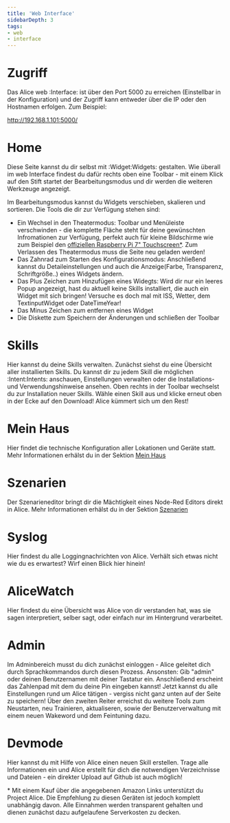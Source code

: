 ```yaml
---
title: 'Web Interface'
sidebarDepth: 3
tags:
- web
- interface
---
```


# Zugriff

Das Alice web :Interface: ist über den Port 5000 zu erreichen (Einstellbar in der Konfiguration) und der Zugriff kann entweder über die IP oder den Hostnamen erfolgen. Zum Beispiel:

http://192.168.1.101:5000/

# Home
Diese Seite kannst du dir selbst mit :Widget:Widgets: gestalten. Wie überall im web Interface findest du dafür rechts oben eine Toolbar - mit einem Klick auf den Stift startet der Bearbeitungsmodus und dir werden die weiteren Werkzeuge angezeigt.

Im Bearbeitungsmodus kannst du Widgets verschieben, skalieren und sortieren.
Die Tools die dir zur Verfügung stehen sind:
- Ein Wechsel in den Theatermodus: Toolbar und Menüleiste verschwinden - die komplette Fläche steht für deine gewünschten Infromationen zur Verfügung, perfekt auch für kleine Bildschirme wie zum Beispiel den [offiziellen Raspberry Pi 7" Touchscreen*](https://amzn.to/34cClEP). Zum Verlassen des Theatermodus muss die Seite neu geladen werden!
- Das Zahnrad zum Starten des Konfigurationsmodus: Anschließend kannst du Detaileinstellungen und auch die Anzeige(Farbe, Transparenz, Schriftgröße..) eines Widgets ändern.
- Das Plus Zeichen zum Hinzufügen eines Widegts: Wird dir nur ein leeres Popup angezeigt, hast du aktuell keine Skills installiert, die auch ein Widget mit sich bringen! Versuche es doch mal mit ISS, Wetter, dem TextinputWidget oder DateTimeYear!
- Das Minus Zeichen zum entfernen eines Widget
- Die Diskette zum Speichern der Änderungen und schließen der Toolbar

# Skills
Hier kannst du deine Skills verwalten. Zunächst siehst du eine Übersicht aller installierten Skills. Du kannst dir zu jedem Skill die möglichen :Intent:Intents: anschauen, Einstellungen verwalten oder die Installations- und Verwendungshinweise ansehen.
Oben rechts in der Toolbar wechselst du zur Installation neuer Skills. Wähle einen Skill aus und klicke erneut oben in der Ecke auf den Download! Alice kümmert sich um den Rest!

# Mein Haus
Hier findet die technische Konfiguration aller Lokationen und Geräte statt. Mehr Informationen erhälst du in der Sektion [Mein Haus](../myHome.md)

# Szenarien
Der Szenarieneditor bringt dir die Mächtigkeit eines Node-Red Editors direkt in Alice. Mehr Informationen erhälst du in der Sektion [Szenarien](../scenarios.md)

# Syslog
Hier findest du alle Loggingnachrichten von Alice. Verhält sich etwas nicht wie du es erwartest? Wirf einen Blick hier hinein!

# AliceWatch
Hier findest du eine Übersicht was Alice von dir verstanden hat, was sie sagen interpretiert, selber sagt, oder einfach nur im Hintergrund verarbeitet.

# Admin
Im Adminbereich musst du dich zunächst einloggen - Alice geleitet dich durch Sprachkommandos durch diesen Prozess. Ansonsten: Gib "admin" oder deinen Benutzernamen mit deiner Tastatur ein. Anschließend erscheint das Zahlenpad mit dem du deine Pin eingeben kannst!
Jetzt kannst du alle Einstellungen rund um Alice tätigen - vergiss nicht ganz unten auf der Seite zu speichern!
Über den zweiten Reiter erreichst du weitere Tools zum Neustarten, neu Trainieren, aktualiseren, sowie der Benutzerverwaltung mit einem neuen Wakeword und dem Feintuning dazu.

# Devmode
Hier kannst du mit Hilfe von Alice einen neuen Skill erstellen. Trage alle Informationen ein und Alice erstellt für dich die notwendigen Verzeichnisse und Dateien - ein direkter Upload auf Github ist auch möglich!

<link rel="stylesheet" href="/css/disclaimer.css">
<div class="amazonDisclaimer">* Mit einem Kauf über die angegebenen Amazon Links unterstützt du Project Alice. Die Empfehlung zu diesen Geräten ist jedoch komplett unabhängig davon. Alle Einnahmen werden transparent gehalten und dienen zunächst dazu aufgelaufene Serverkosten zu decken.</div>
